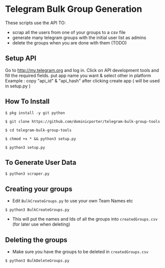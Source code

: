 # Telegram Bulk Group Generation

These scripts use the API TO:
- scrap all the users from one of your groups to a csv file
- generate many telegram groups with the initial user list as admins
- delete the groups when you are done with them (TODO)

## Setup API

Go to http://my.telegram.org and log in.
Click on API development tools and fill the required fields.
put app name you want & select other in platform Example :
copy "api_id" & "api_hash" after clicking create app ( will be used in setup.py )

## How To Install
```
$ pkg install -y git python

$ git clone https://github.com/dominicporter/telegram-bulk-group-tools

$ cd telegram-bulk-group-tools

$ chmod +x * && python3 setup.py

$ python3 setup.py
```


## To Generate User Data
```
$ python3 scraper.py
```

## Creating your groups
- Edit `BulkCreateGroups.py` to use your own Team Names etc

```
$ python3 BulkCreateGroups.py
```

- This will put the names and Ids of all the groups into `createdGroups.csv` (for later use when deleting)

## Deleting the groups
- Make sure you have the groups to be deleted in `createdGroups.csv`

```
$ python3 BulkDeleteGroups.py
```
